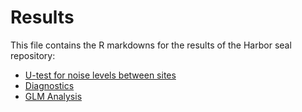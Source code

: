 # Results
This file contains the R markdowns for the results of the Harbor seal repository:
- [U-test for noise levels between sites](https://github.com/bankheak/habor-seal/blob/main/results/Wilcoxtest.pdf)
- [Diagnostics](https://github.com/bankheak/habor-seal/blob/main/results/Diagnostics.pdf)
- [GLM Analysis](https://github.com/bankheak/habor-seal/blob/main/results/GLM_Analysis.pdf)
